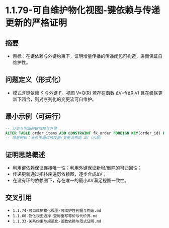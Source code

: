 ﻿# 1.1.79-可自维护物化视图-键依赖与传递更新的严格证明

## 摘要

- 目标：在键依赖与外键约束下，证明增量传播的传递闭包可构造，进而保证自维护性。

## 问题定义（形式化）

- 模式含键依赖 K 与外键 F。视图 V=Q(R) 若存在函数 ΔV=f(ΔR,V) 且在级联更新下闭合，则对序列化的变更流可自维护。

## 最小示例（可运行）

```sql
-- 订单与明细的键依赖与外键
ALTER TABLE order_items ADD CONSTRAINT fk_order FOREIGN KEY(order_id) REFERENCES orders(id);
-- 增量刷新：业务中通过触发器/变更流构造 ΔV（示意）
```

## 证明思路概述

- 利用键依赖保证连接唯一性；利用外键保证新增/删除的可归因性；
- 传递更新通过拓扑序遍历依赖图，逐步合成ΔV；
- 在没有环的依赖图下，存在唯一的最小ΔV满足视图一致性。

## 交叉引用

- `1.1.74-可自维护物化视图-可维护性判据与构造.md`
- `1.1.60-物化视图选择-查询重写等价与代价界.md`
- `1.1.33-关系约束与规范化-函数依赖与范式证明.md`
